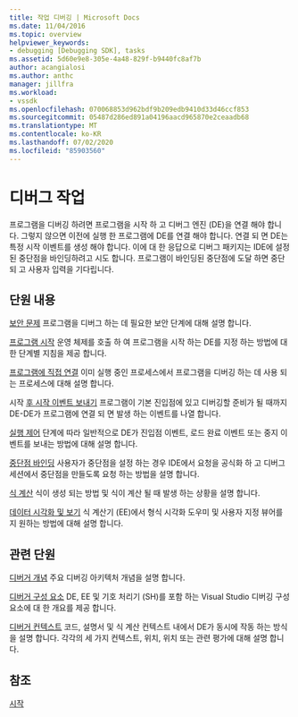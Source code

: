 ```yaml
---
title: 작업 디버깅 | Microsoft Docs
ms.date: 11/04/2016
ms.topic: overview
helpviewer_keywords:
- debugging [Debugging SDK], tasks
ms.assetid: 5d60e9e8-305e-4a48-829f-b9440fc8af7b
author: acangialosi
ms.author: anthc
manager: jillfra
ms.workload:
- vssdk
ms.openlocfilehash: 070068853d962bdf9b209edb9410d33d46ccf853
ms.sourcegitcommit: 05487d286ed891a04196aacd965870e2ceaadb68
ms.translationtype: MT
ms.contentlocale: ko-KR
ms.lasthandoff: 07/02/2020
ms.locfileid: "85903560"
---
```

# <a name="debug-tasks"></a>디버그 작업
프로그램을 디버깅 하려면 프로그램을 시작 하 고 디버그 엔진 (DE)을 연결 해야 합니다. 그렇지 않으면 이전에 실행 한 프로그램에 DE를 연결 해야 합니다. 연결 되 면 DE는 특정 시작 이벤트를 생성 해야 합니다. 이에 대 한 응답으로 디버그 패키지는 IDE에 설정 된 중단점을 바인딩하려고 시도 합니다. 프로그램이 바인딩된 중단점에 도달 하면 중단 되 고 사용자 입력을 기다립니다.

## <a name="in-this-section"></a>단원 내용
 [보안 문제](../../extensibility/debugger/security-issues.md) 프로그램을 디버그 하는 데 필요한 보안 단계에 대해 설명 합니다.

 [프로그램 시작](../../extensibility/debugger/launching-a-program.md) 운영 체제를 호출 하 여 프로그램을 시작 하는 DE를 지정 하는 방법에 대 한 단계별 지침을 제공 합니다.

 [프로그램에 직접 연결](../../extensibility/debugger/attaching-directly-to-a-program.md) 이미 실행 중인 프로세스에서 프로그램을 디버깅 하는 데 사용 되는 프로세스에 대해 설명 합니다.

 시작 [후 시작 이벤트 보내기](../../extensibility/debugger/sending-startup-events-after-a-launch.md) 프로그램이 기본 진입점에 있고 디버깅할 준비가 될 때까지 DE-DE가 프로그램에 연결 되 면 발생 하는 이벤트를 나열 합니다.

 [실행 제어](../../extensibility/debugger/control-of-execution.md) 단계에 따라 일반적으로 DE가 진입점 이벤트, 로드 완료 이벤트 또는 중지 이벤트를 보내는 방법에 대해 설명 합니다.

 [중단점 바인딩](../../extensibility/debugger/binding-breakpoints.md) 사용자가 중단점을 설정 하는 경우 IDE에서 요청을 공식화 하 고 디버그 세션에서 중단점을 만들도록 요청 하는 방법을 설명 합니다.

 [식 계산](../../extensibility/debugger/evaluating-expressions.md) 식이 생성 되는 방법 및 식이 계산 될 때 발생 하는 상황을 설명 합니다.

 [데이터 시각화 및 보기](../../extensibility/debugger/visualizing-and-viewing-data.md) 식 계산기 (EE)에서 형식 시각화 도우미 및 사용자 지정 뷰어를 지 원하는 방법에 대해 설명 합니다.

## <a name="related-sections"></a>관련 단원
 [디버거 개념](../../extensibility/debugger/debugger-concepts.md) 주요 디버깅 아키텍처 개념을 설명 합니다.

 [디버거 구성 요소](../../extensibility/debugger/debugger-components.md) DE, EE 및 기호 처리기 (SH)를 포함 하는 Visual Studio 디버깅 구성 요소에 대 한 개요를 제공 합니다.

 [디버거 컨텍스트](../../extensibility/debugger/debugger-contexts.md) 코드, 설명서 및 식 계산 컨텍스트 내에서 DE가 동시에 작동 하는 방식을 설명 합니다. 각각의 세 가지 컨텍스트, 위치, 위치 또는 관련 평가에 대해 설명 합니다.

## <a name="see-also"></a>참조
 [시작](../../extensibility/debugger/getting-started-with-debugger-extensibility.md)
